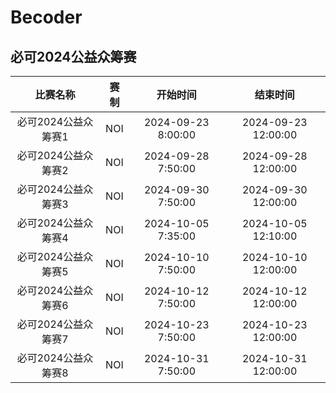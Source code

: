 # Becoder

## 必可2024公益众筹赛

| 比赛名称 | 赛制 | 开始时间 | 结束时间 |
| :---: | :---: | :---: | :---: |
| 必可2024公益众筹赛1 | NOI | 2024-09-23 8:00:00 | 2024-09-23 12:00:00 |
| 必可2024公益众筹赛2 | NOI | 2024-09-28 7:50:00 | 2024-09-28 12:00:00 |
| 必可2024公益众筹赛3 | NOI | 2024-09-30 7:50:00 | 2024-09-30 12:00:00 |
| 必可2024公益众筹赛4 | NOI | 2024-10-05 7:35:00 | 2024-10-05 12:10:00 |
| 必可2024公益众筹赛5 | NOI | 2024-10-10 7:50:00 | 2024-10-10 12:00:00 |
| 必可2024公益众筹赛6 | NOI | 2024-10-12 7:50:00 | 2024-10-12 12:00:00 |
| 必可2024公益众筹赛7 | NOI | 2024-10-23 7:50:00 | 2024-10-23 12:00:00 |
| 必可2024公益众筹赛8 | NOI | 2024-10-31 7:50:00 | 2024-10-31 12:00:00 |
